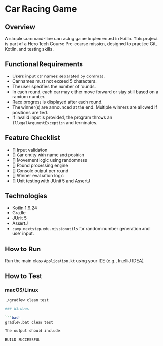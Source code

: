 # Car Racing Game

## Overview

A simple command-line car racing game implemented in Kotlin.
This project is part of a Hero Tech Course Pre-course mission, designed to practice Git, Kotlin, and testing skills.

## Functional Requirements

- Users input car names separated by commas.
- Car names must not exceed 5 characters.
- The user specifies the number of rounds.
- In each round, each car may either move forward or stay still based on a random number.
- Race progress is displayed after each round.
- The winner(s) are announced at the end. Multiple winners are allowed if positions are tied.
- If invalid input is provided, the program throws an `IllegalArgumentException` and terminates.

## Feature Checklist

- [] Input validation
- [] Car entity with name and position
- [] Movement logic using randomness
- [] Round processing engine
- [] Console output per round
- [] Winner evaluation logic
- [] Unit testing with JUnit 5 and AssertJ

## Technologies

- Kotlin 1.9.24
- Gradle
- JUnit 5
- AssertJ
- `camp.nextstep.edu.missionutils` for random number generation and user input.

## How to Run

Run the main class `Application.kt` using your IDE (e.g., IntelliJ IDEA).

## How to Test

### macOS/Linux

```bash
./gradlew clean test

### Windows

```bash
gradlew.bat clean test

The output should include:

BUILD SUCCESSFUL
 

